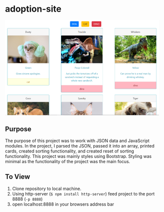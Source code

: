 # adoption-site

![Project Screenshot](./imgs/screenshot.PNG)

## Purpose

The purpose of this project was to work with JSON data and JavaScript modules. In the project, I parsed the JSON, passed it into an array, printed cards, created sorting functionality, and created reset of sorting functionality. This project was mainly styles using Bootstrap. Styling was minimal as the functionality of the project was the main focus.

## To View

1. Clone repository to local machine.
1. Using http-server (`$ npm install http-server`) feed project to the port 8888 (`-p 8888`)
1. open localhost:8888 in your browsers address bar
